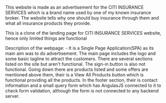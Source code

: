 This website is made as an advertisement for the CITI INSURANCE SERVICES which is a brand name used by one of my known insurance broker. The website tells why one should buy insurance through them and what all insurance products they provide.

This is a clone of the landing page for CITI INSURANCE SERVICES website, hence only limited things are functional

Description of the webpage: -
It is a Single Page Application(SPA) as its main aim was to do advertisement.
The main page includes the logo and some basic tagline to attract the customers.
There are several sections listed on the site but aren't functional.
The sign-in button is also not functional.
Going down there are products listed and some offers are mentioned above them, their is a View All Products button which is functional providing all the products.
In the footer section, their is contact information and a small query form which has AngulasJS connected to it to check form validation, although the form is not connected to any backend server.
